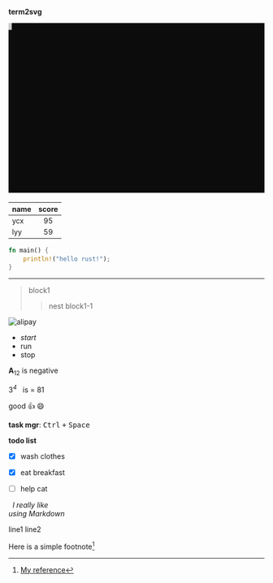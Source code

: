 **term2svg**

![term2svg](/t2s2.svg)

|name|score|
|:---|:---:|
|ycx|95|
|lyy|59|


```rust
fn main() {
	println!("hello rust!");
}
```

---

> block1
>> nest block1-1

<img src="https://ycx.life/img/wallet.jpg" alt="alipay"/>

- *start*
- run
- stop

**A**<sub>12</sub> is negative

3<sup>*4*</sup>&nbsp;&nbsp;&nbsp;is = 81

good :+1: :smile:

**task mgr**: <kbd>Ctrl</kbd>&nbsp;<kbd>+</kbd>&nbsp;<kbd>Space</kbd>

**todo list**
- [x] wash clothes
- [x] eat breakfast
- [ ] help cat


&nbsp;&nbsp;*I really like<br>
using Markdown*

line1
line2

Here is a simple footnote[^1]

[^1]: [My reference](https://www.wikipedia.org)
